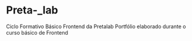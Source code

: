 # Preta-_lab
Ciclo Formativo Básico Frontend da Pretalab 
Portfólio elaborado durante o curso básico de Frontend
